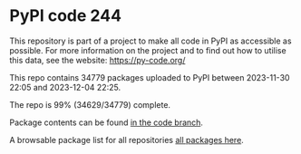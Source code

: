 # PyPI code 244

This repository is part of a project to make all code in PyPI as accessible as possible. For more information 
on the project and to find out how to utilise this data, see the website: https://py-code.org/

This repo contains 34779 packages uploaded to PyPI between 
2023-11-30 22:05 and 2023-12-04 22:25.

The repo is 99% (34629/34779) complete.

Package contents can be found [in the code branch](https://github.com/pypi-data/pypi-mirror-244/tree/code/packages).

A browsable package list for all repositories [all packages here](https://py-code.org/repositories/pypi-mirror-244).


